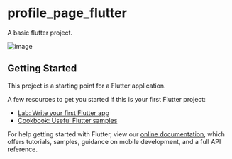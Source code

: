 # profile_page_flutter
A basic flutter project.


![image](https://user-images.githubusercontent.com/55079966/165287485-89b631c6-70c9-4416-979a-62c4aa8f2f0c.png)

## Getting Started

This project is a starting point for a Flutter application.

A few resources to get you started if this is your first Flutter project:

- [Lab: Write your first Flutter app](https://flutter.dev/docs/get-started/codelab)
- [Cookbook: Useful Flutter samples](https://flutter.dev/docs/cookbook)

For help getting started with Flutter, view our
[online documentation](https://flutter.dev/docs), which offers tutorials,
samples, guidance on mobile development, and a full API reference.
